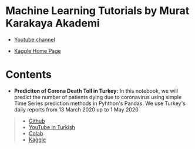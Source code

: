 # Machine Learning Tutorials by Murat Karakaya Akademi 

* [Youtube channel](https://www.youtube.com/channel/UCrCxCxTFL2ytaDrDYrN4_eA)

* [Kaggle Home Page](https://www.kaggle.com/kmkarakaya)

# Contents
* **Prediciton of Corona Death Toll in Turkey:** In this notebook, we will predict the number of patients dying due to coronavirus using simple Time Series prediction methods in Pyhthon's Pandas. We use Turkey's daily reports from 13 March 2020 up to 1 May 2020 

>* [Github](https://github.com/kmkarakaya/ML_tutorials/blob/master/A_Time_Series_Analysis_Corona_Death_Toll_Prediction.ipynb)
>* [YouTube in Turkish](https://youtu.be/rT0UOyJjOaE)
>* [Colab](https://www.youtube.com/redirect?v=rT0UOyJjOaE&redir_token=9u6bch137RuU4hzoklOx2dd5ddV8MTU4OTIyODUxOUAxNTg5MTQyMTE5&event=video_description&q=https%3A%2F%2Fcolab.research.google.com%2Fdrive%2F1LBrPEFUbVsSdHO1Y_ceJXEqTq288aIgx)
>* [Kaggle](https://www.youtube.com/redirect?v=rT0UOyJjOaE&redir_token=9u6bch137RuU4hzoklOx2dd5ddV8MTU4OTIyODUxOUAxNTg5MTQyMTE5&event=video_description&q=https%3A%2F%2Fwww.kaggle.com%2Fkmkarakaya%2Ftime-series-analysis-corona-death-toll-prediction)


